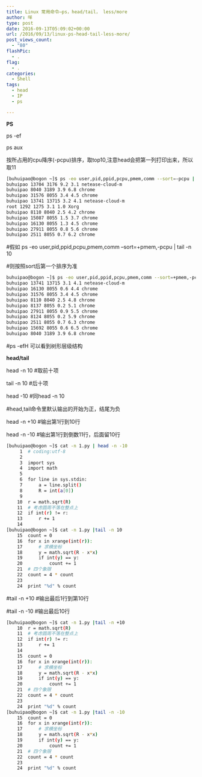 ```yaml
---
title: Linux 常用命令–ps，head/tail， less/more
author: 咩
type: post
date: 2016-09-13T05:09:02+00:00
url: /2016/09/13/linux-ps-head-tail-less-more/
post_views_count:
  - "80"
flashPic:
  - .
flag:
  - .
categories:
  - Shell
tags:
  - head
  - IP
  - ps

---
```

**PS**
  
ps -ef
  
ps aux
  
按所占用的cpu降序(-pcpu)排序，取top10,注意head会把第一列打印出来，所以取11

```bash
[buhuipao@bogon ~]$ ps -eo user,pid,ppid,pcpu,pmem,comm --sort=-pcpu | head -n 11| tail -n 10
buhuipao 13704 3176 9.2 3.1 netease-cloud-m
buhuipao 8040 3189 3.9 6.8 chrome
buhuipao 31576 8055 3.4 4.5 chrome
buhuipao 13741 13715 3.2 4.1 netease-cloud-m
root 1292 1275 3.1 1.0 Xorg
buhuipao 8110 8040 2.5 4.2 chrome
buhuipao 15087 8055 1.5 3.7 chrome
buhuipao 16130 8055 1.3 4.5 chrome
buhuipao 27911 8055 0.8 5.6 chrome
buhuipao 2511 8055 0.7 6.2 chrome
```

#假如 ps -eo user,pid,ppid,pcpu,pmem,comm &#8211;sort=+pmem,-pcpu | tail -n 10
  
#则按照sort后第一个排序为准

```bash
buhuipao@bogon ~]$ ps -eo user,pid,ppid,pcpu,pmem,comm --sort=+pmem,-pcpu | tail -n 10
buhuipao 13741 13715 3.1 4.1 netease-cloud-m
buhuipao 16130 8055 0.6 4.4 chrome
buhuipao 31576 8055 3.4 4.5 chrome
buhuipao 8110 8040 2.5 4.8 chrome
buhuipao 8137 8055 0.2 5.1 chrome
buhuipao 27911 8055 0.9 5.5 chrome
buhuipao 8124 8055 0.2 5.9 chrome
buhuipao 2511 8055 0.7 6.3 chrome
buhuipao 15692 8055 0.6 6.5 chrome
buhuipao 8040 3189 3.9 6.8 chrome
```

#ps -efH 可以看到树形层级结构
  
**head/tail**
  
head -n 10 #取前十项
  
tail -n 10 #后十项
  
head -10 #同head -n 10
  
#head,tail命令里默认输出的开始为正，结尾为负
  
head -n +10 #输出第1行到10行
  
head -n -10 #输出第1行到倒数11行，后面留10行

```bash
[buhuipao@bogon ~]$ cat -n 1.py | head -n -10
     1  # coding:utf-8
     2  
     3  import sys 
     4  import math
     5  
     6  for line in sys.stdin:
     7      a = line.split()
     8      R = int(a[0])
     9  
    10  r = math.sqrt(R)
    11  # 考虑圆周不落在整点上
    12  if int(r) != r:
    13      r += 1
    14  
[buhuipao@bogon ~]$ cat -n 1.py |tail -n 10
    15  count = 0
    16  for x in xrange(int(r)):
    17      # 求横坐标
    18      y = math.sqrt(R - x*x)    
    19      if int(y) == y:
    20          count += 1
    21  # 四个象限
    22  count = 4 * count
    23  
    24  print "%d" % count
```

#tail -n +10 #输出最后1行到第10行
  
#tail -n -10 #输出最后10行

```bash
[buhuipao@bogon ~]$ cat -n 1.py |tail -n +10
    10  r = math.sqrt(R)
    11  # 考虑圆周不落在整点上
    12  if int(r) != r:
    13      r += 1
    14  
    15  count = 0
    16  for x in xrange(int(r)):
    17      # 求横坐标
    18      y = math.sqrt(R - x*x)    
    19      if int(y) == y:
    20          count += 1
    21  # 四个象限
    22  count = 4 * count
    23  
    24  print "%d" % count
[buhuipao@bogon ~]$ cat -n 1.py |tail -n -10
    15  count = 0
    16  for x in xrange(int(r)):
    17      # 求横坐标
    18      y = math.sqrt(R - x*x)    
    19      if int(y) == y:
    20          count += 1
    21  # 四个象限
    22  count = 4 * count
    23  
    24  print "%d" % count
```